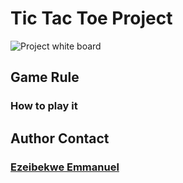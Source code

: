# Tic Tac Toe Project

![Project white board](https://user-images.githubusercontent.com/113609728/210084131-6a6204f4-11ac-4936-a537-7501435b1512.png)

## Game Rule
### How to play it

## Author Contact
### [Ezeibekwe Emmanuel](https://twitter.com/Ezeibekweemma)
